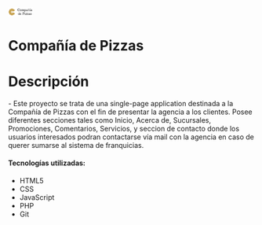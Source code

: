 <img width="10%" src="https://github.com/davidboxler/responsive_pizzeria_website/blob/master/images/logo-horizontal.png" alt="logo-pizzeria" />
<h1>Compañía de Pizzas</h2>
<h1>Descripción</h1>

<p>
- Este proyecto se trata de una single-page application destinada a la Compañía de Pizzas con el fin de presentar la agencia a los clientes. Posee diferentes
secciones tales como Inicio, Acerca de, Sucursales, Promociones, Comentarios, Servicios, y seccion de contacto donde los usuarios interesados podran contactarse
vía mail con la agencia en caso de querer sumarse al sistema de franquicias.    
</p> 

#### Tecnologías utilizadas: 

- HTML5
- CSS
- JavaScript
- PHP
- Git
